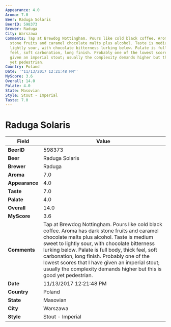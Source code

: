 ```yaml
---
Appearance: 4.0
Aroma: 7.0
Beer: Raduga Solaris
BeerID: 598373
Brewer: Raduga
City: Warszawa
Comments: Tap at Brewdog Nottingham. Pours like cold black coffee. Aroma has dark
  stone fruits and caramel chocolate malts plus alcohol. Taste is medium sweet to
  lightly sour, with chocolate bitterness lurking below. Palate is full body, thick
  feel, soft carbonation, long finish. Probably one of the lowest scores that I have
  given an imperial stout; usually the complexity demands higher but this is good
  yet pedestrian.
Country: Poland
Date: '"11/13/2017 12:21:48 PM"'
MyScore: 3.6
Overall: 14.0
Palate: 4.0
State: Masovian
Style: Stout - Imperial
Taste: 7.0
---
```


# Raduga Solaris

| Field         | Value |
|---------------|-------|
| **BeerID** | 598373 |
| **Beer** | Raduga Solaris |
| **Brewer** | Raduga |
| **Aroma** | 7.0 |
| **Appearance** | 4.0 |
| **Taste** | 7.0 |
| **Palate** | 4.0 |
| **Overall** | 14.0 |
| **MyScore** | 3.6 |
| **Comments** | Tap at Brewdog Nottingham. Pours like cold black coffee. Aroma has dark stone fruits and caramel chocolate malts plus alcohol. Taste is medium sweet to lightly sour, with chocolate bitterness lurking below. Palate is full body, thick feel, soft carbonation, long finish. Probably one of the lowest scores that I have given an imperial stout; usually the complexity demands higher but this is good yet pedestrian. |
| **Date** | 11/13/2017 12:21:48 PM |
| **Country** | Poland |
| **State** | Masovian |
| **City** | Warszawa |
| **Style** | Stout - Imperial |
